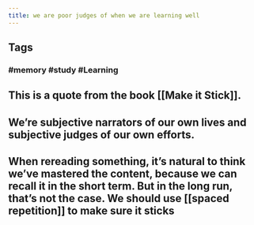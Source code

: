 ```yaml
---
title: we are poor judges of when we are learning well
---
```


## Tags
### #memory #study #Learning
## This is a quote from the book [[Make it Stick]].
## We’re subjective narrators of our own lives and subjective judges of our own efforts.
## When rereading something, it’s natural to think we’ve mastered the content, because we can recall it in the short term. But in the long run, that’s not the case. We should use [[spaced repetition]] to make sure it sticks
